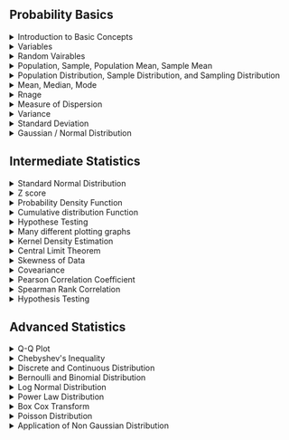 ## Probability Basics
<details>
  <summary>Introduction to Basic Concepts</summary>
  TODO: add basic concepts / terms
</details>
<details>
  <summary>Variables</summary>
  TODO: 
</details>
<details>
  <summary>Random Vairables
</summary>
  TODO: 
</details>
<details>
  <summary> Population, Sample, Population Mean, Sample Mean
</summary>
  TODO: 
</details>
<details>
  <summary> Population Distribution, Sample Distribution, and Sampling Distribution
</summary>
  TODO: 
</details>
<details>
  <summary> Mean, Median, Mode
</summary>
  TODO: 
</details>
<details>
  <summary> Rnage
</summary>
  TODO: 
</details>
<details>
  <summary> Measure of Dispersion</summary>
  TODO: 
</details>
<details>
  <summary> Variance
</summary>
  TODO: 
</details>
<details>
  <summary> Standard Deviation</summary>
  TODO: 
</details>
<details>
  <summary> Gaussian / Normal Distribution</summary>
  TODO: 
</details>

## Intermediate Statistics

<details>
  <summary>Standard Normal Distribution</summary>
  TODO: 
</details>
<details>
  <summary> Z score</summary>
  TODO: 
</details>
<details>
  <summary> Probability Density Function</summary>
  TODO: 
</details>
<details>
  <summary> Cumulative distribution Function</summary>
  TODO: 
</details>
<details>
  <summary> Hypothese Testing
</summary>
  TODO: 
</details>
<details>
  <summary>Many different plotting graphs
</summary>
  TODO: 
</details>
<details>
  <summary>Kernel Density Estimation
</summary>
  TODO: 
</details>
<details>
  <summary>Central Limit Theorem
</summary>
  TODO: 
</details>
<details>
  <summary>Skewness of Data
</summary>
  TODO: 
</details>
<details>
  <summary>Coveariance</summary>
  TODO: 
</details>
<details>
  <summary>Pearson Correlation Coefficient</summary>
  TODO: 
</details>
<details>
  <summary>Spearman Rank Correlation</summary>
  TODO: 
</details>
<details>
  <summary>Hypothesis Testing</summary>
  TODO: 
</details>

 ## Advanced Statistics

<details>
  <summary>Q-Q Plot </summary>
  TODO: 
</details>
<details>
  <summary>Chebyshev's Inequality </summary>
  TODO: 
</details>
<details>
  <summary>Discrete and Continuous Distribution </summary>
  TODO: 
</details>
<details>
  <summary>Bernoulli and Binomial Distribution </summary>
  TODO: 
</details>
<details>
  <summary>Log Normal Distribution </summary>
  TODO: 
</details>
<details>
  <summary>Power Law Distribution </summary>
  TODO: 
</details>
<details>
  <summary>Box Cox Transform </summary>
  TODO: 
</details>
<details>
  <summary>Poisson Distribution </summary>
  TODO: 
</details>
<details>
  <summary>Application of Non Gaussian Distribution</summary>
  TODO: 
</details>
